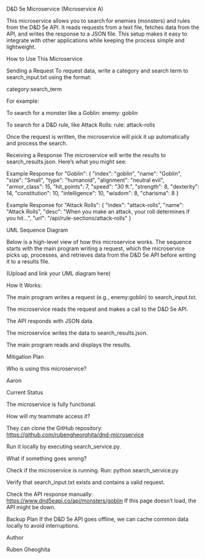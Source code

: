 D&D 5e Microservice (Microservice A)

This microservice allows you to search for enemies (monsters) and rules from the D&D 5e API. It reads requests from a text file, fetches data from the API, and writes the response to a JSON file. This setup makes it easy to integrate with other applications while keeping the process simple and lightweight.

How to Use This Microservice

Sending a Request
To request data, write a category and search term to search_input.txt using the format:

category:search_term

For example:

To search for a monster like a Goblin:
enemy: goblin

To search for a D&D rule, like Attack Rolls:
rule: attack-rolls

Once the request is written, the microservice will pick it up automatically and process the search.

Receiving a Response
The microservice will write the results to search_results.json. Here’s what you might see:

Example Response for "Goblin":
{
"index": "goblin",
"name": "Goblin",
"size": "Small",
"type": "humanoid",
"alignment": "neutral evil",
"armor_class": 15,
"hit_points": 7,
"speed": "30 ft.",
"strength": 8,
"dexterity": 14,
"constitution": 10,
"intelligence": 10,
"wisdom": 8,
"charisma": 8
}

Example Response for "Attack Rolls":
{
"index": "attack-rolls",
"name": "Attack Rolls",
"desc": "When you make an attack, your roll determines if you hit...",
"url": "/api/rule-sections/attack-rolls"
}

UML Sequence Diagram

Below is a high-level view of how this microservice works. The sequence starts with the main program writing a request, which the microservice picks up, processes, and retrieves data from the D&D 5e API before writing it to a results file.

(Upload and link your UML diagram here)

How It Works:

The main program writes a request (e.g., enemy:goblin) to search_input.txt.

The microservice reads the request and makes a call to the D&D 5e API.

The API responds with JSON data.

The microservice writes the data to search_results.json.

The main program reads and displays the results.

Mitigation Plan

Who is using this microservice?

Aaron

Current Status

The microservice is fully functional.

How will my teammate access it?

They can clone the GitHub repository: https://github.com/rubengheorghita/dnd-microservice

Run it locally by executing search_service.py.

What if something goes wrong?

Check if the microservice is running. Run:
python search_service.py

Verify that search_input.txt exists and contains a valid request.

Check the API response manually:
https://www.dnd5eapi.co/api/monsters/goblin
If this page doesn’t load, the API might be down.

Backup Plan
If the D&D 5e API goes offline, we can cache common data locally to avoid interruptions.

Author

Ruben Gheoghita
